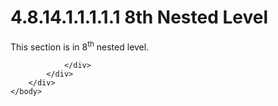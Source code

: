 <html dir="LTR" xmlns:mshelp="http://msdn.microsoft.com/mshelp" xmlns:ddue="http://ddue.schemas.microsoft.com/authoring/2003/5" xmlns:xlink="http://www.w3.org/1999/xlink" xmlns:tool="http://www.microsoft.com/tooltip">
    <head>
        <meta http-equiv="Content-Type" content="text/html; CHARSET=utf-8"></meta>
        <meta name="save" content="history"></meta>
        <title>4.8.14.1.1.1.1.1 8th Nested Level</title>
        <xml>
            <mshelp:toctitle title="4.8.14.1.1.1.1.1 8th Nested Level"></mshelp:toctitle>
            <mshelp:rltitle title="[MS-CANARYBLOCK]: 8th Nested Level"></mshelp:rltitle>
            <mshelp:keyword index="A" term="714478ba-ba8b-41dc-ab1e-411177e3fa54"></mshelp:keyword>
            <mshelp:attr name="DCSext.ContentType" value="open specification"></mshelp:attr>
            <mshelp:attr name="AssetID" value="714478ba-ba8b-41dc-ab1e-411177e3fa54"></mshelp:attr>
            <mshelp:attr name="TopicType" value="kbRef"></mshelp:attr>
            <mshelp:attr name="DCSext.Title" value="[MS-CANARYBLOCK]: 8th Nested Level" />
        </xml>
    </head>
    <body>
        <div id="header">
            <h1 class="heading">4.8.14.1.1.1.1.1 8th Nested Level</h1>
        </div>
        <div id="mainSection">
            <div id="mainBody">
                <div id="allHistory" class="saveHistory"></div>
                <div id="sectionSection0" class="section" name="collapseableSection">
                    

<p>This section is in 8<sup>th</sup> nested level.</p>


                </div>
            </div>
        </div>
    </body>
</html>